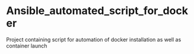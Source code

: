 # Ansible_automated_script_for_docker
Project containing script for automation of docker installation as well as container launch
